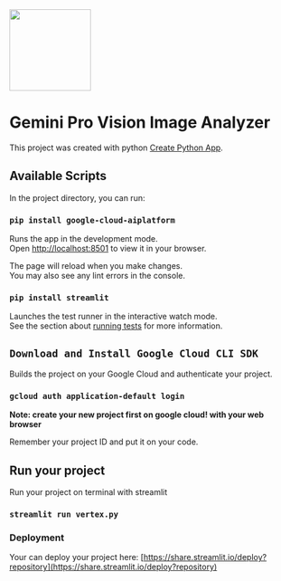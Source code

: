 <img src="public/Google_Gemini_logo.svg" width="144"/>

# Gemini Pro Vision Image Analyzer

This project was created with python [Create Python App](#).

## Available Scripts

In the project directory, you can run:

### `pip install google-cloud-aiplatform`

Runs the app in the development mode.\
Open [http://localhost:8501](http://localhost:8501) to view it in your browser.

The page will reload when you make changes.\
You may also see any lint errors in the console.

### `pip install streamlit`

Launches the test runner in the interactive watch mode.\
See the section about [running tests](https://streamlit.io/) for more information.

## `Download and Install Google Cloud CLI SDK`

Builds the project on your Google Cloud and authenticate your project.

### `gcloud auth application-default login`

**Note: create your new project first on google cloud! with your web browser**

Remember your project ID and put it on your code.

## Run your project

Run your project on terminal with streamlit 

### `streamlit run vertex.py`

### Deployment

Your can deploy your project here: [https://share.streamlit.io/deploy?repository](https://share.streamlit.io/deploy?repository)

